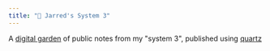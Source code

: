 ```yaml
---
title: "💠 Jarred's System 3"
---
```


A [digital garden](https://maggieappleton.com/garden-history) of public notes from my "system 3", published using [quartz](https://github.com/jackyzha0/quartz)
